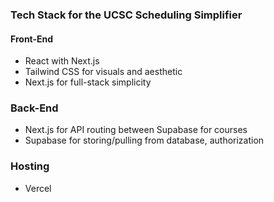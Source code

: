 ### Tech Stack for the UCSC Scheduling Simplifier

#### Front-End
- React with Next.js
- Tailwind CSS for visuals and aesthetic
- Next.js for full-stack simplicity

### Back-End
- Next.js for API routing between Supabase for courses
- Supabase for storing/pulling from database, authorization

### Hosting
- Vercel

